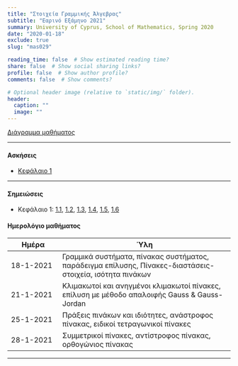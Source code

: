 ```yaml
---
title: "Στοιχεία Γραμμικής Άλγεβρας"
subtitle: "Εαρινό Εξάμηνο 2021"
summary: University of Cyprus, School of Mathematics, Spring 2020
date: "2020-01-18"
exclude: true
slug: "mas029"

reading_time: false  # Show estimated reading time?
share: false  # Show social sharing links?
profile: false  # Show author profile?
comments: false  # Show comments?

# Optional header image (relative to `static/img/` folder).
header:
  caption: ""
  image: ""
---
```


[Διάγραμμα μαθήματος](/teaching/mas029/mas029.3_spring_2021_syllabus.pdf)

---

#### Ασκήσεις

- [Κεφάλαιο 1](/teaching/mas029/mas029_exercises_1_2021.pdf)

---

#### Σημειώσεις

- Κεφάλαιο 1: [1.1](/teaching/mas029/slides/1.1.linear_systems.pdf), [1.2](/teaching/mas029/slides/1.2.matrices.pdf), [1.3](/teaching/mas029/slides/1.3.special_matrices.pdf), [1.4](/teaching/mas029/slides/1.4.inverse_matrix.pdf), [1.5](/teaching/mas029/slides/1.5.row_equivalence.pdf), [1.6](/teaching/mas029/slides/1.6.inverse_matrix_method.pdf)

#### Ημερολόγιο μαθήματος
| Ημέρα <div style="width:100px"></div> | Ύλη |
| ------------------------------------- | --- |
| 18-1-2021 | Γραμμικά συστήματα, πίνακας συστήματος, παράδειγμα επίλυσης, Πίνακες-διαστάσεις-στοιχεία, ισότητα πινάκων|
| 21-1-2021 | Κλιμακωτοί και ανηγμένοι κλιμακωτοί πίνακες, επίλυση με μέθοδο απαλοιφής Gauss & Gauss-Jordan | 
| 25-1-2021 | Πράξεις πινάκων και ιδιότητες, ανάστροφος πίνακας, ειδικοί τετραγωνικοί πίνακες |
| 28-1-2021 | Συμμετρικοί πίνακες, αντίστροφος πίνακας, ορθογώνιος πίνακας |

---
